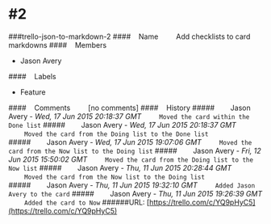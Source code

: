 # #2
###trello-json-to-markdown-2
####&nbsp;&nbsp;&nbsp;&nbsp;Name
&nbsp;&nbsp;&nbsp;&nbsp;&nbsp;&nbsp;&nbsp;&nbsp;Add checklists to card markdowns
####&nbsp;&nbsp;&nbsp;&nbsp;Members
* Jason Avery

####&nbsp;&nbsp;&nbsp;&nbsp;Labels
* Feature

####&nbsp;&nbsp;&nbsp;&nbsp;Comments
&nbsp;&nbsp;&nbsp;&nbsp;&nbsp;&nbsp;&nbsp;&nbsp;[no comments]
####&nbsp;&nbsp;&nbsp;&nbsp;History
#####&nbsp;&nbsp;&nbsp;&nbsp;&nbsp;&nbsp;&nbsp;&nbsp;Jason Avery - *Wed, 17 Jun 2015 20:18:37 GMT*
&nbsp;&nbsp;&nbsp;&nbsp;&nbsp;&nbsp;&nbsp;&nbsp;`
Moved the card within the Done list
`
#####&nbsp;&nbsp;&nbsp;&nbsp;&nbsp;&nbsp;&nbsp;&nbsp;Jason Avery - *Wed, 17 Jun 2015 20:18:37 GMT*
&nbsp;&nbsp;&nbsp;&nbsp;&nbsp;&nbsp;&nbsp;&nbsp;`
Moved the card from the Doing list to the Done list
`
#####&nbsp;&nbsp;&nbsp;&nbsp;&nbsp;&nbsp;&nbsp;&nbsp;Jason Avery - *Wed, 17 Jun 2015 19:07:06 GMT*
&nbsp;&nbsp;&nbsp;&nbsp;&nbsp;&nbsp;&nbsp;&nbsp;`
Moved the card from the Now list to the Doing list
`
#####&nbsp;&nbsp;&nbsp;&nbsp;&nbsp;&nbsp;&nbsp;&nbsp;Jason Avery - *Fri, 12 Jun 2015 15:50:02 GMT*
&nbsp;&nbsp;&nbsp;&nbsp;&nbsp;&nbsp;&nbsp;&nbsp;`
Moved the card from the Doing list to the Now list
`
#####&nbsp;&nbsp;&nbsp;&nbsp;&nbsp;&nbsp;&nbsp;&nbsp;Jason Avery - *Thu, 11 Jun 2015 20:28:44 GMT*
&nbsp;&nbsp;&nbsp;&nbsp;&nbsp;&nbsp;&nbsp;&nbsp;`
Moved the card from the Now list to the Doing list
`
#####&nbsp;&nbsp;&nbsp;&nbsp;&nbsp;&nbsp;&nbsp;&nbsp;Jason Avery - *Thu, 11 Jun 2015 19:32:10 GMT*
&nbsp;&nbsp;&nbsp;&nbsp;&nbsp;&nbsp;&nbsp;&nbsp;`
Added Jason Avery to the card
`
#####&nbsp;&nbsp;&nbsp;&nbsp;&nbsp;&nbsp;&nbsp;&nbsp;Jason Avery - *Thu, 11 Jun 2015 19:26:39 GMT*
&nbsp;&nbsp;&nbsp;&nbsp;&nbsp;&nbsp;&nbsp;&nbsp;`
Added the card to Now
`
######URL: [https://trello.com/c/YQ9pHyC5](https://trello.com/c/YQ9pHyC5)
